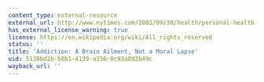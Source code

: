 ```yaml
---
content_type: external-resource
external_url: http://www.nytimes.com/2003/09/30/health/personal-health-addiction-a-brain-ailment-not-a-moral-lapse.html
has_external_license_warning: true
license: https://en.wikipedia.org/wiki/All_rights_reserved
status: ''
title: 'Addiction: A Brain Ailment, Not a Moral Lapse'
uid: 5138bd2b-b8b1-4139-a356-0c93a8d2b49c
wayback_url: ''
---
```


